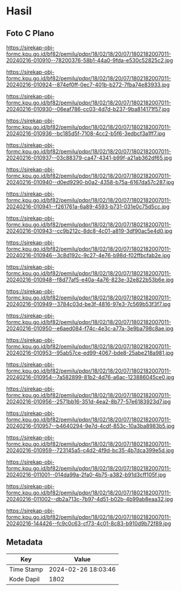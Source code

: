 # Hasil

## Foto C Plano

https://sirekap-obj-formc.kpu.go.id/bf82/pemilu/pdpr/18/02/18/20/07/1802182007011-20240216-010910--78200376-58b1-44a0-9fda-e530c52825c2.jpg

https://sirekap-obj-formc.kpu.go.id/bf82/pemilu/pdpr/18/02/18/20/07/1802182007011-20240216-010924--874ef0ff-0ec7-401b-b272-7fba74e83933.jpg

https://sirekap-obj-formc.kpu.go.id/bf82/pemilu/pdpr/18/02/18/20/07/1802182007011-20240216-010930--06eaf786-cc03-4d7d-b237-9ba814171f57.jpg

https://sirekap-obj-formc.kpu.go.id/bf82/pemilu/pdpr/18/02/18/20/07/1802182007011-20240216-010936--bc185d5f-7108-4cc2-b5f6-3edbcf3a1ff7.jpg

https://sirekap-obj-formc.kpu.go.id/bf82/pemilu/pdpr/18/02/18/20/07/1802182007011-20240216-010937--03c88379-ca47-4341-b99f-a21ab362df65.jpg

https://sirekap-obj-formc.kpu.go.id/bf82/pemilu/pdpr/18/02/18/20/07/1802182007011-20240216-010940--d0ed9290-b0a2-4358-b75a-6167da57c287.jpg

https://sirekap-obj-formc.kpu.go.id/bf82/pemilu/pdpr/18/02/18/20/07/1802182007011-20240216-010941--f261761a-6a89-4593-b731-031e0c75d5cc.jpg

https://sirekap-obj-formc.kpu.go.id/bf82/pemilu/pdpr/18/02/18/20/07/1802182007011-20240216-010943--cc9b212c-8dc8-4c01-a819-3df90ac5e4d0.jpg

https://sirekap-obj-formc.kpu.go.id/bf82/pemilu/pdpr/18/02/18/20/07/1802182007011-20240216-010946--3c8d192c-9c27-4e76-b98d-f02ffbcfab2e.jpg

https://sirekap-obj-formc.kpu.go.id/bf82/pemilu/pdpr/18/02/18/20/07/1802182007011-20240216-010948--f8d77af5-e40a-4a76-823e-32e822b53b6e.jpg

https://sirekap-obj-formc.kpu.go.id/bf82/pemilu/pdpr/18/02/18/20/07/1802182007011-20240216-010949--3784c03d-be3f-4816-97e3-7c569b53f3f7.jpg

https://sirekap-obj-formc.kpu.go.id/bf82/pemilu/pdpr/18/02/18/20/07/1802182007011-20240216-010950--e6aed084-f74c-4e3c-a77a-3e9ba798c8ae.jpg

https://sirekap-obj-formc.kpu.go.id/bf82/pemilu/pdpr/18/02/18/20/07/1802182007011-20240216-010953--95ab57ce-ed99-4067-bde8-25abe218a981.jpg

https://sirekap-obj-formc.kpu.go.id/bf82/pemilu/pdpr/18/02/18/20/07/1802182007011-20240216-010954--7a582899-81b2-4d76-a6ac-123886045ce0.jpg

https://sirekap-obj-formc.kpu.go.id/bf82/pemilu/pdpr/18/02/18/20/07/1802182007011-20240216-010956--2571bb16-351d-4ea2-8b77-57e6183923d7.jpg

https://sirekap-obj-formc.kpu.go.id/bf82/pemilu/pdpr/18/02/18/20/07/1802182007011-20240216-010957--b4640294-9e7d-4cdf-853c-10a3ba8983b5.jpg

https://sirekap-obj-formc.kpu.go.id/bf82/pemilu/pdpr/18/02/18/20/07/1802182007011-20240216-010959--723145a5-c4d2-4f9d-bc35-4b7dca399e5d.jpg

https://sirekap-obj-formc.kpu.go.id/bf82/pemilu/pdpr/18/02/18/20/07/1802182007011-20240216-011001--014da99a-2fa0-4b75-a382-b91d3cff105f.jpg

https://sirekap-obj-formc.kpu.go.id/bf82/pemilu/pdpr/18/02/18/20/07/1802182007011-20240216-011002--db2a713c-7b97-4d51-b02b-4b99ab8eaa32.jpg

https://sirekap-obj-formc.kpu.go.id/bf82/pemilu/pdpr/18/02/18/20/07/1802182007011-20240216-144426--fc9c0c63-cf73-4c01-8c83-b910d9b72f89.jpg


## Metadata

| Key        | Value               |
| ---------- | ------------------- |
| Time Stamp | 2024-02-26 18:03:46 |
| Kode Dapil | 1802                |




